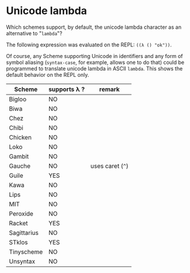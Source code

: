 # Unicode lambda

Which schemes support, by default, the unicode lambda character as an alternative to "`lambda`"?

The following expression was evaluated on the REPL: `((λ () "ok"))`.

Of course, any Scheme supporting Unicode in identifiers and any form of symbol aliasing (`syntax-case`, for example, allows one to do that) could be programmed to translate unicode lambda in ASCII `lambda`. This shows the default behavior on the REPL only.

| Scheme| supports λ ?| remark
|-------|----|---|
|Bigloo	|NO	| |
|Biwa	|NO	| |
|Chez	|NO	| |
|Chibi	|NO	| |
|Chicken|NO	| |
|Loko	|NO	| |
|Gambit	|NO	| |
|Gauche | NO|uses caret (`^`)|
|Guile	|YES| |
|Kawa	|NO	| |
|Lips	|NO	| |
|MIT	|NO	| |
|Peroxide |NO | |
|Racket	|YES|	| |
|Sagittarius|NO	| |
|STklos	|YES|	| |
|Tinyscheme	|NO	| |
|Unsyntax	|NO	| |
